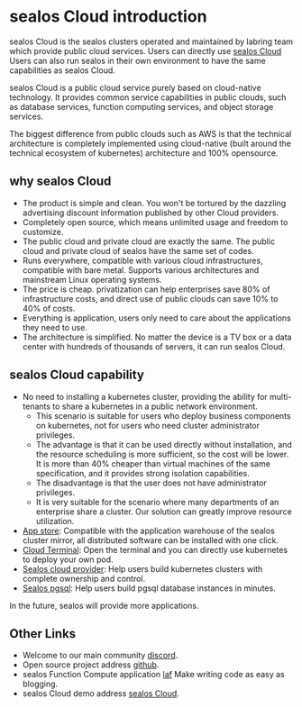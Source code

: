 # sealos Cloud introduction

sealos Cloud is the sealos clusters operated and maintained by labring team which provide public cloud services.
Users can directly use [sealos Cloud](https://cloud.sealos.io)
Users can also run sealos in their own environment to have the same capabilities as sealos Cloud.

sealos Cloud is a public cloud service purely based on cloud-native technology. It provides common service capabilities in public clouds, 
such as database services, function computing services, and object storage services.

The biggest difference from public clouds such as AWS is that the technical architecture is completely implemented using 
cloud-native (built around the technical ecosystem of kubernetes) architecture and 100% opensource.

## why sealos Cloud

* The product is simple and clean. You won't be tortured by the dazzling advertising discount information published by other Cloud providers.
* Completely open source, which means unlimited usage and freedom to customize.
* The public cloud and private cloud are exactly the same. The public cloud and private cloud of sealos have the same set of codes.
* Runs everywhere, compatible with various cloud infrastructures, compatible with bare metal. Supports various architectures and mainstream Linux operating systems.
* The price is cheap. privatization can help enterprises save 80% of infrastructure costs, and direct use of public clouds can save 10% to 40% of costs.
* Everything is application, users only need to care about the applications they need to use.
* The architecture is simplified. No matter the device is a TV box or a data center with hundreds of thousands of servers, it can run sealos Cloud.

## sealos Cloud capability

* No need to installing a kubernetes cluster, providing the ability for multi-tenants to share a kubernetes in a public network environment.
  * This scenario is suitable for users who deploy business components on kubernetes, not for users who need cluster administrator privileges.
  * The advantage is that it can be used directly without installation, and the resource scheduling is more sufficient, so the cost will be lower. It is more than 40% cheaper than virtual machines of the same specification, and it provides strong isolation capabilities.
  * The disadvantage is that the user does not have administrator privileges.
  * It is very suitable for the scenario where many departments of an enterprise share a cluster. Our solution can greatly improve resource utilization.
* [App store](https://www.sealos.io/docs/cloud/apps/appstore/): Compatible with the application warehouse of the sealos cluster mirror, all distributed software can be installed with one click.
* [Cloud Terminal](https://www.sealos.io/docs/cloud/apps/terminal/): Open the terminal and you can directly use kubernetes to deploy your own pod.
* [Sealos cloud provider](https://www.sealos.io/docs/cloud/apps/scp/): Help users build kubernetes clusters with complete ownership and control.
* [Sealos pgsql](https://www.sealos.io/docs/cloud/apps/postgres/): Help users build pgsql database instances in minutes.

In the future, sealos will provide more applications.

## Other Links

* Welcome to our main community [discord](https://discord.gg/mzRVdnbw5g).
* Open source project address [github](https://github.com/labring/sealos).
* sealos Function Compute application [laf](https://github.com/labring/laf) Make writing code as easy as blogging.
* sealos Cloud demo address [sealos Cloud](https://cloud.sealos.io).